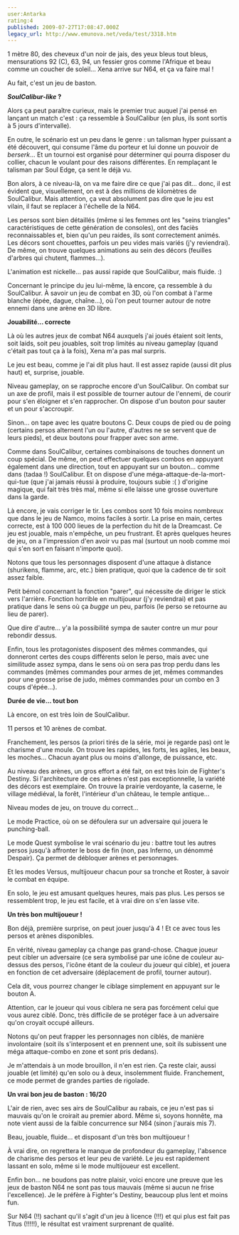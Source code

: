 ```yaml
---
user:Antarka
rating:4
published: 2009-07-27T17:08:47.000Z
legacy_url: http://www.emunova.net/veda/test/3318.htm
---
```

1 mètre 80, des cheveux d'un noir de jais, des yeux bleus tout bleus, mensurations 92 (C), 63, 94, un fessier gros comme l'Afrique et beau comme un coucher de soleil... Xena arrive sur N64, et ça va faire mal !  

  

Au fait, c'est un jeu de baston.  

  

**_SoulCalibur-like_ ?**  

  

Alors ça peut paraître curieux, mais le premier truc auquel j'ai pensé en lançant un match c'est : ça ressemble à SoulCalibur (en plus, ils sont sortis à 5 jours d'intervalle).  

  

En outre, le scénario est un peu dans le genre : un talisman hyper puissant a été découvert, qui consume l'âme du porteur et lui donne un pouvoir de _berserk_... Et un tournoi est organisé pour déterminer qui pourra disposer du collier, chacun le voulant pour des raisons différentes. En remplaçant le talisman par Soul Edge, ça sent le déjà vu.  

  

Bon alors, à ce niveau-là, on va me faire dire ce que j'ai pas dit... donc, il est évident que, visuellement, on est à des millions de kilomètres de SoulCalibur. Mais attention, ça veut absolument pas dire que le jeu est vilain, il faut se replacer à l'échelle de la N64\.  

  

Les persos sont bien détaillés (même si les femmes ont les "seins triangles" caractéristiques de cette génération de consoles), ont des faciès reconnaissables et, bien qu'un peu raides, ils sont correctement animés. Les décors sont chouettes, parfois un peu vides mais variés (j'y reviendrai). De même, on trouve quelques animations au sein des décors (feuilles d'arbres qui chutent, flammes...).  

  

L'animation est nickelle... pas aussi rapide que SoulCalibur, mais fluide. :)  

  

Concernant le principe du jeu lui-même, là encore, ça ressemble à du SoulCalibur. À savoir un jeu de combat en 3D, où l'on combat à l'arme blanche (épée, dague, chaîne...), où l'on peut tourner autour de notre ennemi dans une arène en 3D libre.  

  

**Jouabilité... correcte**  

  

Là où les autres jeux de combat N64 auxquels j'ai joués étaient soit lents, soit laids, soit peu jouables, soit trop limités au niveau gameplay (quand c'était pas tout ça à la fois), Xena m'a pas mal surpris.  

  

Le jeu est beau, comme je l'ai dit plus haut. Il est assez rapide (aussi dit plus haut) et, surprise, jouable.  

  

Niveau gameplay, on se rapproche encore d'un SoulCalibur. On combat sur un axe de profil, mais il est possible de tourner autour de l'ennemi, de courir pour s'en éloigner et s'en rapprocher. On dispose d'un bouton pour sauter et un pour s'accroupir.  

  

Sinon... on tape avec les quatre boutons C. Deux coups de pied ou de poing (certains persos alternent l'un ou l'autre, d'autres ne se servent que de leurs pieds), et deux boutons pour frapper avec son arme.  

  

Comme dans SoulCalibur, certaines combinaisons de touches donnent un coup spécial. De même, on peut effectuer quelques combos en appuyant également dans une direction, tout en appuyant sur un bouton... comme dans (tadaa !) SoulCalibur. Et on dispose d'une méga-attaque-de-la-mort-qui-tue (que j'ai jamais réussi à produire, toujours subie :( ) d'origine magique, qui fait très très mal, même si elle laisse une grosse ouverture dans la garde.  

  

Là encore, je vais corriger le tir. Les combos sont 10 fois moins nombreux que dans le jeu de Namco, moins faciles à sortir. La prise en main, certes correcte, est à 100 000 lieues de la perfection du hit de la Dreamcast. Ce jeu est jouable, mais n'empêche, un peu frustrant. Et après quelques heures de jeu, on a l'impression d'en avoir vu pas mal (surtout un noob comme moi qui s'en sort en faisant n'importe quoi).  

  

Notons que tous les personnages disposent d'une attaque à distance (shurikens, flamme, arc, etc.) bien pratique, quoi que la cadence de tir soit assez faible.  

  

Petit bémol concernant la fonction "parer", qui nécessite de diriger le stick vers l'arrière. Fonction horrible en multijoueur (j'y reviendrai) et pas pratique dans le sens où ça _bugge_ un peu, parfois (le perso se retourne au lieu de parer).  

  

Que dire d'autre... y'a la possibilité sympa de sauter contre un mur pour rebondir dessus.  

  

Enfin, tous les protagonistes disposent des mêmes commandes, qui donneront certes des coups différents selon le perso, mais avec une similitude assez sympa, dans le sens où on sera pas trop perdu dans les commandes (mêmes commandes pour armes de jet, mêmes commandes pour une grosse prise de judo, mêmes commandes pour un combo en 3 coups d'épée...).  

  

**Durée de vie... tout bon**  

  

Là encore, on est très loin de SoulCalibur.  

  

11 persos et 10 arènes de combat.  

  

Franchement, les persos (a priori tirés de la série, moi je regarde pas) ont le charisme d'une moule. On trouve les rapides, les forts, les agiles, les beaux, les moches... Chacun ayant plus ou moins d'allonge, de puissance, etc.  

  

Au niveau des arènes, un gros effort a été fait, on est très loin de Fighter's Destiny. Si l'architecture de ces arènes n'est pas exceptionnelle, la variété des décors est exemplaire. On trouve la prairie verdoyante, la caserne, le village médiéval, la forêt, l'intérieur d'un château, le temple antique...  

  

Niveau modes de jeu, on trouve du correct...  

  

Le mode Practice, où on se défoulera sur un adversaire qui jouera le punching-ball.  

  

Le mode Quest symbolise le vrai scénario du jeu : battre tout les autres persos jusqu'à affronter le boss de fin (non, pas Inferno, un dénommé Despair). Ça permet de débloquer arènes et personnages.  

  

Et les modes Versus, multijoueur chacun pour sa tronche et Roster, à savoir le combat en équipe.  

  

En solo, le jeu est amusant quelques heures, mais pas plus. Les persos se ressemblent trop, le jeu est facile, et à vrai dire on s'en lasse vite.  

  

**Un très bon multijoueur !**  

  

Bon déjà, première surprise, on peut jouer jusqu'à 4 ! Et ce avec tous les persos et arènes disponibles.  

  

En vérité, niveau gameplay ça change pas grand-chose. Chaque joueur peut cibler un adversaire (ce sera symbolisé par une icône de couleur au-dessus des persos, l'icône étant de la couleur du joueur qui cible), et jouera en fonction de cet adversaire (déplacement de profil, tourner autour).  

  

Cela dit, vous pourrez changer le ciblage simplement en appuyant sur le bouton A.  

  

Attention, car le joueur qui vous ciblera ne sera pas forcément celui que vous aurez ciblé. Donc, très difficile de se protéger face à un adversaire qu'on croyait occupé ailleurs.  

  

Notons qu'on peut frapper les personnages non ciblés, de manière involontaire (soit ils s'interposent et en prennent une, soit ils subissent une méga attaque-combo en zone et sont pris dedans).  

  

Je m'attendais à un mode brouillon, il n'en est rien. Ça reste clair, aussi jouable (et limité) qu'en solo ou à deux, insolemment fluide. Franchement, ce mode permet de grandes parties de rigolade.  

  

**Un vrai bon jeu de baston : 16/20**  

  

L'air de rien, avec ses airs de SoulCalibur au rabais, ce jeu n'est pas si mauvais qu'on le croirait au premier abord. Même si, soyons honnête, ma note vient aussi de la faible concurrence sur N64 (sinon j'aurais mis 7).  

  

Beau, jouable, fluide... et disposant d'un très bon multijoueur !  

  

À vrai dire, on regrettera le manque de profondeur du gameplay, l'absence de charisme des persos et leur peu de variété. Le jeu est rapidement lassant en solo, même si le mode multijoueur est excellent.  

  

Enfin bon... ne boudons pas notre plaisir, voici encore une preuve que les jeux de baston N64 ne sont pas tous mauvais (même si aucun ne frise l'excellence). Je le préfère à Fighter's Destiny, beaucoup plus lent et moins fun.  

  

Sur N64 (!!) sachant qu'il s'agit d'un jeu à licence (!!!) et qui plus est fait pas Titus (!!!!!), le résultat est vraiment surprenant de qualité.